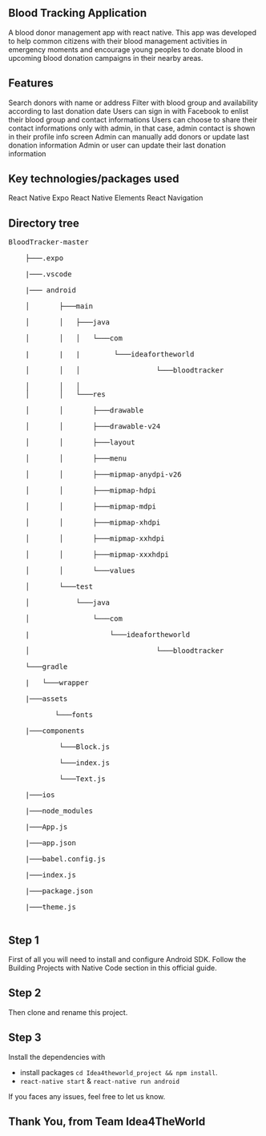 ## Blood Tracking Application
A blood donor management app with react native. This app was developed to help common citizens with their blood management activities in emergency moments and encourage young peoples to donate blood in upcoming blood donation campaigns in their nearby areas.

## Features
Search donors with name or address
Filter with blood group and availability according to last donation date
Users can sign in with Facebook to enlist their blood group and contact informations
Users can choose to share their contact informations only with admin, in that case, admin contact is shown in their profile info screen
Admin can manually add donors or update last donation information
Admin or user can update their last donation information

## Key technologies/packages used
React Native Expo 
React Native Elements
React Navigation

## Directory tree

<pre>
BloodTracker-master<br/>
    ├───.expo<br/>
    |───.vscode<br/>
    |─── android<br />
    │       ├───main<br/>
    │       │   ├───java<br/>
    │       │   │   └───com<br/>
    |       |   |        └───ideafortheworld<br />
    │       │   │                  └───bloodtracker<br/>
    │       │   │           
    │       │   └───res<br/>
    │       │       ├───drawable<br/>
    │       │       ├───drawable-v24<br/>
    │       │       ├───layout<br/>
    │       │       ├───menu<br/>
    │       │       ├───mipmap-anydpi-v26<br/>
    │       │       ├───mipmap-hdpi<br/>
    │       │       ├───mipmap-mdpi<br/>
    │       │       ├───mipmap-xhdpi<br/>
    │       │       ├───mipmap-xxhdpi<br/>
    │       │       ├───mipmap-xxxhdpi<br/>
    │       │       └───values<br/>
    │       └───test<br/>
    │           └───java<br/>
    │               └───com<br/>
    |                   └───ideafortheworld<br/>
    │                              └───bloodtracker<br/>
    └───gradle<br/>
    |   └───wrapper<br/>
    |───assets<br/>
           └───fonts<br/> 
    |───components<br/>
            └───Block.js<br/>
            └───index.js<br/>
            └───Text.js<br/>
    |───ios<br/>
    |───node_modules<br/>
    |───App.js<br/>
    |───app.json<br/>
    |───babel.config.js<br/>
    |───index.js<br/>
    |───package.json<br/>
    |───theme.js<br/>
</pre>

## Step 1
First of all you will need to install and configure Android SDK. Follow the Building Projects with Native Code section in this official guide.

## Step 2
Then clone and rename this project.

## Step 3
Install the dependencies with 
- install packages `cd Idea4theworld_project && npm install`.
- `react-native start` & `react-native run android`

If you faces any issues, feel free to let us know.

## Thank You, from Team Idea4TheWorld
